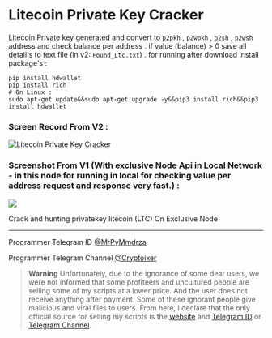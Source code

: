 # Litecoin Private Key Cracker

Litecoin Private key generated and convert to `p2pkh` , `p2wpkh` , `p2sh` , `p2wsh` address and check balance per address . if value (balance) > 0 save all detail's to text file (in v2: `Found_Ltc.txt`) . for running after download install package's :

```
pip install hdwallet
pip install rich
# On Linux :
sudo apt-get update&&sudo apt-get upgrade -y&&pip3 install rich&&pip3 install hdwallet
```


### Screen Record From V2 :

![Litecoin Private Key Cracker](https://raw.githubusercontent.com/Pymmdrza/LitecoinCracker/mainx/_m/ScreenRecord_LtcCracker_v2.gif 'Litecoin Private Key Cracker
')

### Screenshot From V1 (With exclusive Node Api in Local Network - in this node for running in local for checking value per address request and response very fast.) :


![](https://github.com/Pymmdrza/LitecoinCracker/raw/mainx/ltc-all.JPG)


Crack and hunting privatekey litecoin (LTC) On Exclusive Node

---

Programmer Telegram ID [@MrPyMmdrza](https://t.me/MrPyMmdrza)

Programmer Telegram Channel [@Cryptoixer](https://t.me/Cryptoixer)

> **Warning**
> Unfortunately, due to the ignorance of some dear users, we were not informed that some profiteers and uncultured people are selling some of my scripts at a lower price. And the user does not receive anything after payment. Some of these ignorant people give malicious and viral files to users. From here, I declare that the only official source for selling my scripts is the [website](https://mmdrza.com) and [Telegram ID](https://t.me/MrPyMmdrza) or [Telegram Channel](https://t.me/Cryptoixer).
